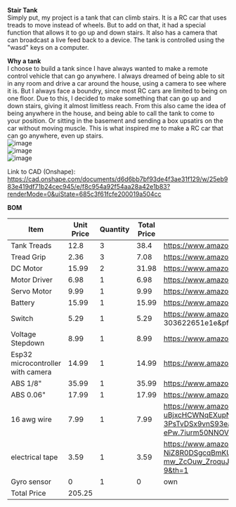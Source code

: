 **Stair Tank**      
Simply put, my project is a tank that can climb stairs. It is a RC car that uses treads to move instead of wheels. But to add on that, it had a special function that allows it to go up and down stairs. It also has a camera that can broadcast a live feed back to a device. The tank is controlled using the "wasd" keys on a computer.         

**Why a tank**         
I choose to build a tank since I have always wanted to make a remote control vehicle that can go anywhere. I always dreamed of being able to sit in any room and drive a car around the house, using a camera to see where it is. But I always face a boundry, since most RC cars are limited to being on one floor. Due to this, I decided to make something that can go up and down stairs, giving it almost limitless reach. From this also came the idea of being anywhere in the house, and being able to call the tank to come to your position. Or sitting in the basement and sending a box upsatirs on the car without moving muscle. This is what inspired me to make a RC car that can go anywhere, even up stairs.       
![image](https://github.com/user-attachments/assets/04ace756-90ef-45bb-bce7-0fb7eae2fcd4)     
![image](https://github.com/user-attachments/assets/46c1db81-17e0-4ba3-813f-de368f082883)       
![image](https://github.com/user-attachments/assets/e101c0d2-64ee-431e-9c25-2d7900bf3b62)       

Link to CAD (Onshape): https://cad.onshape.com/documents/d6d6bb7bf93de4f3ae31f129/w/25eb983e419df71b24cec945/e/f8c954a92f54aa28a42e1b83?renderMode=0&uiState=685c3f61fcfe200019a504cc

**BOM**      

|Item	|Unit Price|	Quantity|	Total Price|	Link|
| --- | -----|------|------|-----|
|Tank Treads	|12.8|	3|	38.4|	https://www.amazon.com/gp/product/B0BKFQPS5T/ref=ox_sc_act_title_10?smid=A3DNF7PMWIJNTG&psc=1|
|Tread Grip|	2.36	|3|	7.08	|https://www.amazon.com/gp/product/B0BHQKYL83/ref=ox_sc_act_title_1?smid=A2OG7GOMLN7OOH&th=1|
|DC Motor	|15.99	|2	|31.98|	https://www.amazon.com/gp/product/B09SZ3GC13/ref=ox_sc_act_title_9?smid=AMXT7HV26EJPE&th=1|
|Motor Driver|	6.98	|1	|6.98|	https://www.amazon.com/gp/product/B0DPPWFZ1C/ref=ox_sc_act_title_7?smid=A19I4QHRSJAHJQ&th=1|
|Servo Motor|	9.99|	1	|9.99	|https://www.amazon.com/gp/product/B09BZ5955Z/ref=ox_sc_act_title_6?smid=A19FRW2DHVT2CC&th=1|
|Battery	|15.99|	1	|15.99|	https://www.amazon.com/gp/product/B0C243MXMQ/ref=ox_sc_act_title_8?smid=A3FKMD6P089KQA&th=1|
|Switch	|5.29|	1	|5.29	|https://www.amazon.com/Rocker-Switch%EF%BC%8C6Pcs-Latching-Pre-Wired-KCD1-X-Y/dp/B07L9JWVVR/ref=pd_ci_mcx_di_int_sccai_cn_d_sccl_1_3/147-2080373-2960609?pd_rd_w=DwtSH&content-id=amzn1.sym.751acc83-5c05-42d0-a15e 303622651e1e&pf_rd_p=751acc83-5c05-42d0-a15e-303622651e1e&pf_rd_r=546HWN4ZDGJN150SFFDJ&pd_rd_wg=p7Kxs&pd_rd_r=c3ec9eda-920d-4ffe-a6fc-3ae20d09d0dd&pd_rd_i=B07L9JWVVR&psc=1|
|Voltage Stepdown|	8.99|	1	|8.99|	https://www.amazon.com/gp/product/B09DGDQ48H/ref=ox_sc_act_title_2?smid=A25NZ3OT6I61PQ&th=1|
|Esp32 microcontroller with camera	|14.99	|1	|14.99	|https://www.amazon.com/gp/product/B0F4DKTBR9/ref=ox_sc_act_title_5?smid=A23ZQFJGQ73FV0&th=1|
|ABS 1/8"	|35.99|	1	|35.99	|https://www.amazon.com/gp/product/B0CLVQV2RW/ref=ox_sc_act_title_4?smid=A14NQTB8LBA47J&th=1|
|ABS 0.06"	|17.99	|1	|17.99	|https://www.amazon.com/gp/product/B0B429DZ7H/ref=ox_sc_act_title_3?th=1|
|16 awg wire|	7.99|	1	|7.99	|https://www.amazon.com/Voltage-Automotive-Primary-Security-Electrical/dp/B0CZ73SQP8/ref=sr_1_2_sspa?crid=TNFHVKPFUE72&dib=eyJ2IjoiMSJ9.tgm34ob3B7WC821lpVmxf3NEKAbAuB9GJ0DRpqhHz4-uBjxcHCWNqEXupN2EBFZqwbpAQW4VWJuJrokShvZvyhpIjy9F4xGjLgayTapsVQh8-3PsTvDSx9vnS93ea2anmusRbveVnu7sMWQKVYrjfEPWeMoMXb_7msnL4W9c8XHpqKlFqp1kY71KIZm5RLrw6Y255aDFuTc5SH27vlsA91nWg_ccahAX2fUlAMM6tRn14uZ6e87tzDtS9Er-LByUQLv4ksBUBLrj22Q-jPOf4TU7nlRZeOJI9bAvtg1-ePw.7iurm50NNOVwyTydYXc1Y_vdZZKrNv6zF0eu0taG5u0&dib_tag=se&keywords=16%2Bawg%2Bwire&qid=1750696359&sprefix=16%2Bawg%2Bwire%2Caps%2C107&sr=8-2-spons&sp_csd=d2lkZ2V0TmFtZT1zcF9hdGY&th=1|
|electrical tape|	3.59	|1|	3.59|	https://www.amazon.com/Wapodeai-Electrical-Temperature-Resistance-Waterproof/dp/B07ZWC2VLX/ref=sr_1_9?crid=1H3I57038ZHK0&dib=eyJ2IjoiMSJ9.73K5im4-7IRrzaE7DmcBo1RH2I8DmX_EbT8fLtUtDJwkDwQomn9n2AWpFaCJjS4QFsvrIZY-NiZ8R0DSgcqBmKUaB1SsAXSCg4X8AbDS_uU49YgapFcF_EiOQ8T7TOr_7veulfDrvIZpNTnMUssi1kHWQZ4BdcUENvEbH_gI-mw_ZcOuw_ZroquJV9L0gkUqyGPGaDM0HnFE0XjdRhUpPpDtHC6pNFadQlGuEtkm74s.wWxpfmIW2RpQlcayG87ZmsrH5XarQ4aF2vtetpZCoJ8&dib_tag=se&keywords=electrical%2Btape&qid=1750696413&sprefix=electrical%2Btapw%2Caps%2C113&sr=8-9&th=1|
|Gyro sensor|	0	|1|	0	|own|
|Total Price		|	205.25|	


